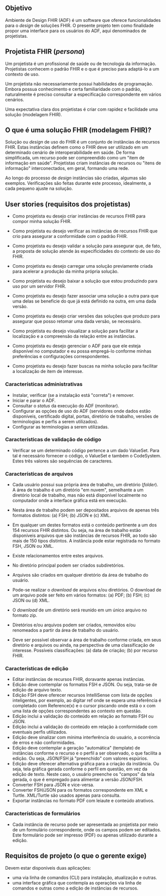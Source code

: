 ## Objetivo

Ambiente de Design FHIR (ADF) é um software que oferece
funcionalidades para o _design_ de soluções FHIR. 
O presente projeto tem como finalidade propor 
uma interface para os usuários do ADF, aqui denominados de projetistas.

## Projetista FHIR (_persona_)

Um projetista é um profissional de saúde ou de tecnologia da informação.
Projetistas conhecem o padrão FHIR e o que é preciso para adaptá-lo a um contexto de uso.

Um projetista não necessariamente possui habilidades de programação. Embora possua conhecimento e certa familiaridade com o padrão, naturalmente é preciso consultar a especificação correspondente em vários cenários. 

Uma expectativa clara dos projetistas é criar com rapidez e facilidade uma solução (modelagem FHIR). 

## O que é uma solução FHIR (modelagem FHIR)?

Solução ou _design_ de uso do FHIR é um conjunto de instâncias de recursos FHIR. 
Estas instâncias definem como o FHIR deve
ser utilizado em um determinado cenário de interoperabilidade em saúde.
De forma simplificada, um recurso pode ser compreendido como um
"item de informação em saúde". Projetistas criam 
instâncias de recursos ou "itens de informação" interconectados,
em geral, formando uma rede.

Ao longo do processo de _design_ instâncias são criadas, algumas são exemplos. 
Verificações são feitas durante este processo, idealmente, a cada pequeno
ajuste na solução.

## User stories (requisitos dos projetistas)

- Como projetista eu desejo criar instâncias de recursos FHIR para compor minha solução FHIR.

- Como projetista eu desejo verificar as instâncias de recursos FHIR que crio para assegurar a 
conformidade com o padrão FHIR.

- Como projetista eu desejo validar a solução para assegurar que, de fato, a proposta de
 solução atende às especificidades do contexto de uso do FHIR. 

- Como projetista eu desejo carregar uma solução previamente criada para acelerar a produção da minha própria solução.

- Como projetista eu desejo baixar a solução que estou produzindo para uso por um servidor FHIR.

- Como projetista eu desejo fazer associar uma solução a outra para que uma delas se beneficie do que
já está definido na outra, em uma dada versão.

- Como projetista eu desejo criar versões das soluções que produzo para assegurar que posso retomar 
uma dada versão, se necessário.

- Como projetista eu desejo visualizar a solução para facilitar a localização e a compreensão da relação 
entre as instâncias.

- Como projetista eu desejo gerenciar o ADF para que ele esteja disponível no computador e eu possa empregá-lo
conforme minhas preferências e configurações correspondentes.

- Como projetista eu desejo fazer buscas na minha solução para facilitar a localização de item de interesse.


### Características administrativas

- Instalar, verificar (se a instalação está "correta") e remover.
- Iniciar e parar o ADF.
- Consultar o _status_ da execução do ADF (monitorar).
- Configurar as opções de uso do ADF (servidores onde dados estão disponíveis, certificado digital, portas, diretório de trabalho, versões de terminologias e perfis a serem utilizados).
- Configurar as terminologias a serem utilizadas. 

### Características de validação de código

- Verificar se um determinado código pertence a um dado ValueSet. Para tal é necessário fornecer o código, o ValueSet e também o CodeSystem. Estes três valores são sequências de caracteres.

### Características de arquivos

- Cada usuário possui sua própria área de trabalho, um diretório (_folder_). A área de trabalho é um diretório "em nuvem", semelhante a um diretório local de trabalho, mas não está disponível localmente no computador onde a interface gráfica está em execução.

- Nesta área de trabalho podem ser depositados arquivos de apenas três formatos distintos: (a) FSH; (b) JSON e (c) XML.

- Em qualquer um destes formatos está o conteúdo pertinente a um dos 154 recursos FHIR distintos. Ou seja, na área de trabalho estão disponíveis arquivos que são instâncias de recursos FHIR, ao todo são mais de 150 tipos distintos. A instância pode estar registrada no formato FSH, JSON ou XML.

- Existe relacionamentos entre estes arquivos.

- No diretório principal podem ser criados subdiretórios.

- Arquivos são criados em qualquer diretório da área de trabalho do usuário.

- Pode-se realizar o _download_ de arquivos e/ou diretórios. O download de um arquivo pode ser feito em vários formatos: (a) PDF; (b) FSH; (c) JSON ou (d) XML.

- O _download_ de um diretório será reunido em um único arquivo no formato zip.

- Diretórios e/ou arquivos podem ser criados, removidos e/ou renomeados a partir da área de trabalho do usuário.

- Deve ser possível observar a área de trabalho conforme criada, em seus diretório e arquivos ou ainda, na perspectiva de uma classificação de interesse. Possíveis classificações: (a) data de criação; (b) por recurso FHIR.

### Características de edição

- Editar instâncias de recursos FHIR, doravante apenas instâncias.
- Edição deve contemplar os formatos FSH e JSON. Ou seja, trata-se
  de edição de arquivo texto.
- Edição FSH deve oferecer recursos IntelliSense com lista de opções inteligentes, por exemplo, ao digitar ref<tab> onde se espera uma referência é completado com Reference(x) e o cursor piscando onde está o x com uma lista de opções correspondentes ao contexto em questão.
- Edição inclui a validação do conteúdo em relação ao formato FSH ou JSON.
- Edição inclui a validação do conteúdo em relação à conformidade com eventuais perfis utilizados.
- Edição deve sinalizar com mínima interferência do usuário, a ocorrência de erros e não conformidades.
- Edição deve contemplar a geração "automática" (template) de instâncias conforme o recurso e o perfil a ser observado, o que facilita a edição. Ou seja, JSON/FSH já "preenchido" com valores espúrios.
- Edição deve oferecer alternativa gráfica para a criação da instância. Ou seja, tela gráfica gerada conforme o perfil em questão, em vez da edição de texto. Neste caso, o usuário preenche os "campos" da tela gerada, o que é empregado para alimentar a versão JSON/FSH.
- Converter FSH para JSON e vice-versa.
- Converter FSH/JSON para os formatos correspondente em XML e Turtle. XML/Turtle são usados apenas para consulta.
- Exportar instâncias no formato PDF com leiaute e conteúdo atrativos.
  
### Características de formulários
  
  - Cada instância de recurso pode ser apresentada ao projetista
  por meio de um formulário correspondente, onde os campos podem
  ser editados. Este formulário pode ser impresso (PDF) ou 
  apenas utilizado durante a edição. 

## Requisitos de projeto (o que o gerente exige)

Devem estar disponíveis duas aplicações:

- uma via linha de comandos (CLI) para instalação, atualização e outras.
- uma interface gráfica que contempla as operações via linha de comandos e outras como a edição de instâncias de recursos.
